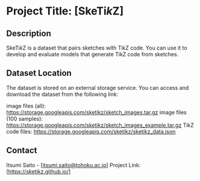 # Project Title: [SkeTi<i>k</i>Z]

## Description
SkeTi<i>k</i>Z is a dataset that pairs sketches with TikZ code. You can use it to develop and evaluate models that generate TikZ code from sketches.

## Dataset Location
The dataset is stored on an external storage service. You can access and download the dataset from the following link:

image files (all): https://storage.googleapis.com/sketikz/sketch_images.tar.gz
image files (100 samples): https://storage.googleapis.com/sketikz/sketch_images_example.tar.gz
TikZ code files: https://storage.googleapis.com/sketikz/sketikz_data.json

## Contact
Itsumi Saito - [itsumi.saito@tohoku.ac.jp]
Project Link: [https://sketikz.github.io/]